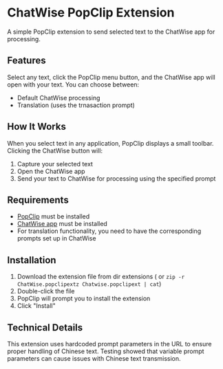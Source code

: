 # ChatWise PopClip Extension

A simple PopClip extension to send selected text to the ChatWise app for processing.

## Features

Select any text, click the PopClip menu button, and the ChatWise app will open with your text. You can choose between:

- Default ChatWise processing
- Translation (uses the trnasaction prompt)

## How It Works

When you select text in any application, PopClip displays a small toolbar. Clicking the ChatWise button will:

1. Capture your selected text
2. Open the ChatWise app
3. Send your text to ChatWise for processing using the specified prompt

## Requirements

- [PopClip](https://www.popclip.app/) must be installed
- [ChatWise app](https://chatwise.app) must be installed
- For translation functionality, you need to have the corresponding prompts set up in ChatWise

## Installation

1. Download the extension file from dir extensions ( or `zip -r ChatWise.popclipextz Chatwise.popclipext | cat`)
2. Double-click the file
3. PopClip will prompt you to install the extension
4. Click "Install"

## Technical Details

This extension uses hardcoded prompt parameters in the URL to ensure proper handling of Chinese text. Testing showed that variable prompt parameters can cause issues with Chinese text transmission. 